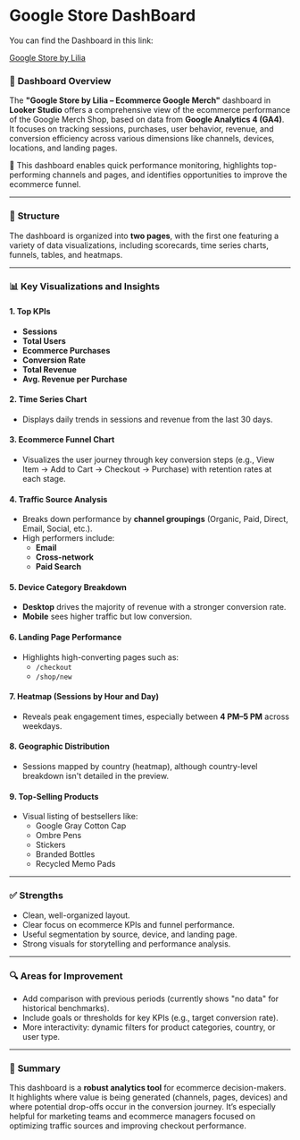 # Google Store DashBoard
You can find the Dashboard in this link:

[Google Store by Lilia](https://lookerstudio.google.com/reporting/0198c1f4-3fe6-4888-962e-07e1421acaa4)

### 🧭 **Dashboard Overview**
The **"Google Store by Lilia – Ecommerce Google Merch"** dashboard in **Looker Studio** offers a comprehensive view of the ecommerce performance of the Google Merch Shop, based on data from **Google Analytics 4 (GA4)**. It focuses on tracking sessions, purchases, user behavior, revenue, and conversion efficiency across various dimensions like channels, devices, locations, and landing pages.

📌 This dashboard enables quick performance monitoring, highlights top-performing channels and pages, and identifies opportunities to improve the ecommerce funnel.

---

### 🧱 **Structure**
The dashboard is organized into **two pages**, with the first one featuring a variety of data visualizations, including scorecards, time series charts, funnels, tables, and heatmaps.

---

### 📊 **Key Visualizations and Insights**

#### 1. **Top KPIs**
- **Sessions**
- **Total Users**
- **Ecommerce Purchases**
- **Conversion Rate**
- **Total Revenue**  
- **Avg. Revenue per Purchase**  

#### 2. **Time Series Chart**
- Displays daily trends in sessions and revenue from the last 30 days.

#### 3. **Ecommerce Funnel Chart**
- Visualizes the user journey through key conversion steps (e.g., View Item → Add to Cart → Checkout → Purchase) with retention rates at each stage.

#### 4. **Traffic Source Analysis**
- Breaks down performance by **channel groupings** (Organic, Paid, Direct, Email, Social, etc.).
- High performers include:
  - **Email**
  - **Cross-network**
  - **Paid Search**

#### 5. **Device Category Breakdown**
- **Desktop** drives the majority of revenue with a stronger conversion rate.
- **Mobile** sees higher traffic but low conversion.

#### 6. **Landing Page Performance**
- Highlights high-converting pages such as:
  - `/checkout`
  - `/shop/new`

#### 7. **Heatmap (Sessions by Hour and Day)**
- Reveals peak engagement times, especially between **4 PM–5 PM** across weekdays.

#### 8. **Geographic Distribution**
- Sessions mapped by country (heatmap), although country-level breakdown isn't detailed in the preview.

#### 9. **Top-Selling Products**
- Visual listing of bestsellers like:
  - Google Gray Cotton Cap  
  - Ombre Pens  
  - Stickers  
  - Branded Bottles  
  - Recycled Memo Pads  

---

### ✅ **Strengths**
- Clean, well-organized layout.
- Clear focus on ecommerce KPIs and funnel performance.
- Useful segmentation by source, device, and landing page.
- Strong visuals for storytelling and performance analysis.

---

### 🔍 **Areas for Improvement**
- Add comparison with previous periods (currently shows "no data" for historical benchmarks).
- Include goals or thresholds for key KPIs (e.g., target conversion rate).
- More interactivity: dynamic filters for product categories, country, or user type.

---

### 📌 **Summary**
This dashboard is a **robust analytics tool** for ecommerce decision-makers. It highlights where value is being generated (channels, pages, devices) and where potential drop-offs occur in the conversion journey. It’s especially helpful for marketing teams and ecommerce managers focused on optimizing traffic sources and improving checkout performance.

